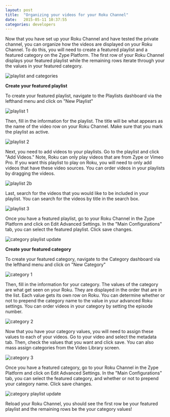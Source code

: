 ```yaml
---
layout: post
title:  "Organizing your videos for your Roku Channel"
date:   2015-05-11 10:37:55
categories: developers
---
```


Now that you have set up your Roku Channel and have tested the private channel, you
can organize how the videos are displayed on your Roku Channel. To do this,
you will need to create a featured playlist and a featured category on the Zype Platform. The first row
of your Roku Channel displays your featured playlist while the remaining rows iterate
through your the values in your featured category.

![playlist and categories]({{site.url}}assets/Categories,%20Playlists%20and%20Your%20Roku%20App/roku_playlist.png)

**Create your featured playlist**

To create your featured playlist, navigate to the Playlists dashboard via the lefthand
menu and click on "New Playlist"

![playlist 1]({{site.url}}assets/roku/playlist_1.png)

Then, fill in the information for the playlist. The title will be what appears as the
name of the video row on your Roku Channel. Make sure that you mark the playlist as active.

![playlist 2]({{site.url}}assets/roku/playlist_2.png)

Next, you need to add videos to your playlists. Go to the playlist and click "Add Videos."
Note, Roku can only play videos that are from Zype or Vimeo Pro. If you want this playlist
to play on Roku, you will need to only add videos that have these video sources. You
can order videos in your playlists by dragging the videos.

![playlist 2b]({{site.url}}assets/roku/playlist_2b.png)

Last, search for the videos that you would like to be included in your playlist. You
can search for the videos by title in the search box.

![playlist 3]({{site.url}}assets/roku/playlist_3.png)

Once you have a featured playlist, go to your Roku Channel in the Zype Platform and
click on Edit Advanced Settings. In the "Main Configurations" tab, you can select
the featured playlist. Click save changes.

![category playlist update]({{site.url}}assets/roku/update_channel_playlist.png)


**Create your featured category**

To create your featured category, navigate to the Category dashboard via the lefthand
menu and click on "New Category"

![category 1]({{site.url}}assets/roku/category_1.png)

Then, fill in the information for your category. The values of the category are what get
seen on your Roku. They are displayed in the order that are in the list. Each value
gets its own row on Roku. You can determine whether or not to prepend the category name
to the value in your advanced Roku settings. You can order videos in your category by setting
the episode number.

![category 2]({{site.url}}assets/roku/category_2.png)

Now that you have your category values, you will need to assign these values to each
of your videos. Go to your video and select the metadata tab. Then, check the values
that you want and click save. You can also mass assign categories from the Video Library screen.

![category 3]({{site.url}}assets/roku/category_3.png)

Once you have a featured category, go to your Roku Channel in the Zype Platform and
click on Edit Advanced Settings. In the "Main Configurations" tab, you can select
the featured category, and whether or not to prepend your category name.
Click save changes.

![category playlist update]({{site.url}}assets/roku/update_channel_playlist.png)

Reload your Roku Channel, you should see the first row be your featured playlist and the
remaining rows be the your category values!
